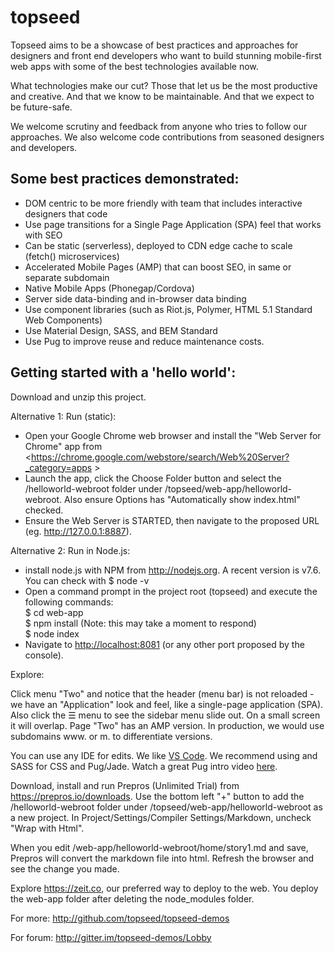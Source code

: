 # topseed

Topseed aims to be a showcase of best practices and approaches for designers and front end developers
who want to build stunning mobile-first web apps with some of the best technologies available now.

What technologies make our cut? Those that let us be the most
productive and creative. And that we know to be maintainable. And that we expect 
to be future-safe.

We welcome scrutiny and feedback from anyone who tries to follow our approaches. 
We also welcome code contributions from seasoned designers and developers.

## Some best practices demonstrated:
- DOM centric to be more friendly with team that includes interactive designers that code
- Use page transitions for a Single Page Application (SPA) feel that works with SEO
- Can be static (serverless), deployed to CDN edge cache to scale (fetch() microservices)
- Accelerated Mobile Pages (AMP) that can boost SEO, in same or separate subdomain
- Native Mobile Apps (Phonegap/Cordova) 
- Server side data-binding and in-browser data binding
- Use component libraries (such as Riot.js, Polymer, HTML 5.1 Standard Web Components)
- Use Material Design, SASS, and BEM Standard
- Use Pug to improve reuse and reduce maintenance costs.

## Getting started with a 'hello world':

Download and unzip this project.

Alternative 1: Run (static):
- Open your Google Chrome web browser and install the "Web Server for Chrome" app from <https://chrome.google.com/webstore/search/Web%20Server?_category=apps >
- Launch the app, click the Choose Folder button and select the /helloworld-webroot folder under /topseed/web-app/helloworld-webroot. Also ensure Options has "Automatically show index.html" checked. 
- Ensure the Web Server is STARTED, then navigate to the proposed URL (eg. <http://127.0.0.1:8887>). 

Alternative 2: Run in Node.js:
- install node.js with NPM from <http://nodejs.org>. A recent version is v7.6. You can check with $ node -v
- Open a command prompt in the project root (topseed) and execute the following commands:  
$ cd web-app  
$ npm install (Note: this may take a moment to respond)  
$ node index    
- Navigate to <http://localhost:8081> (or any other port proposed by the console). 

Explore:

Click menu "Two" and notice that the header (menu bar) is not reloaded - we have an "Application" look and feel, like a single-page application (SPA). Also click the ☰ menu to see the sidebar menu slide out. On a small screen it will overlap. Page "Two" has an AMP version. In production, we would use subdomains www. or m. to differentiate versions.

You can use any IDE for edits. We like  [VS Code](<https://code.visualstudio.com/download>). We recommend using and SASS for CSS and Pug/Jade. Watch a great Pug intro video [here](<http://youtu.be/wzAWI9h3q18>).

Download, install and run Prepros (Unlimited Trial) from <https://prepros.io/downloads>. Use the bottom left "+" button to add the /helloworld-webroot folder under /topseed/web-app/helloworld-webroot as a new project. In Project/Settings/Compiler Settings/Markdown, uncheck "Wrap with Html". 

When you edit /web-app/helloworld-webroot/home/story1.md and save, Prepros will convert the markdown file into html. Refresh the browser and see the change you made.

Explore <https://zeit.co>, our preferred way to deploy to the web. You deploy the web-app folder after deleting the node_modules folder.

For more: <http://github.com/topseed/topseed-demos>

For forum: <http://gitter.im/topseed-demos/Lobby>

